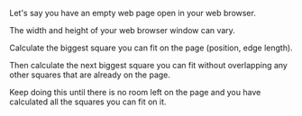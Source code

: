 Let's say you have an empty web page open in your web browser. 

The width and height of your web browser window can vary. 

Calculate the biggest square you can fit on the page (position, edge length). 

Then calculate the next biggest square you can fit without overlapping any other squares
that are already on the page. 

Keep doing this until there is no room left on the page
and you have calculated all the squares you can fit on it.
